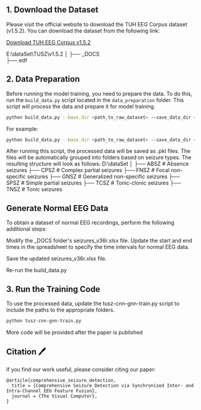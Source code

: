 ## 1. Download the Dataset
Please visit the official website to download the TUH EEG Corpus dataset (v1.5.2). You can download the dataset from the following link:

[Download TUH EEG Corpus v1.5.2](https://isip.piconepress.com/projects/nedc/html/tuh_eeg/)

E:\dataSet\TUSZ\v1.5.2
│
├── _DOCS                 
├── edf                   

## 2. Data Preparation
Before running the model training, you need to prepare the data. To do this, run the `build_data.py` script located in the `data_preparation` folder. This script will process the data and prepare it for model training.

```bash
python build_data.py --base_dir <path_to_raw_dataset> --save_data_dir <path_to_save_processed_data> --tuh_eeg_szr_ver v1.5.2
```
For example:
```bash
python build_data.py --base_dir <path_to_raw_dataset> --save_data_dir <path_to_save_processed_data> --tuh_eeg_szr_ver v1.5.2
```

After running this script, the processed data will be saved as .pkl files. The files will be automatically grouped into folders based on seizure types. The resulting structure will look as follows:
D:\dataSet
│
├── ABSZ                  # Absence seizures
├── CPSZ                  # Complex partial seizures
├── FNSZ                  # Focal non-specific seizures
├── GNSZ                  # Generalized non-specific seizures
├── SPSZ                  # Simple partial seizures
├── TCSZ                  # Tonic-clonic seizures
├── TNSZ                  # Tonic seizures


## Generate Normal EEG Data
To obtain a dataset of normal EEG recordings, perform the following additional steps:

Modify the _DOCS folder's seizures_v36r.xlsx file. Update the start and end times in the spreadsheet to specify the time intervals for normal EEG data.

Save the updated seizures_v36r.xlsx file.

Re-run the build_data.py




## 3. Run the Training Code

To use the processed data, update the tusz-cnn-gnn-train.py script to include the paths to the appropriate folders. 

```bash
python tusz-cnn-gnn-train.py
```


More code will be provided after the paper is published


## Citation 🖊️

If you find our work useful, please consider citing our paper:

```
@article{comprehensive_seizure_detection,
  title = {Comprehensive Seizure Detection via Synchronized Inter- and Intra-Channel EEG Feature Fusion},
  journal = {The Visual Computer},
}

```
